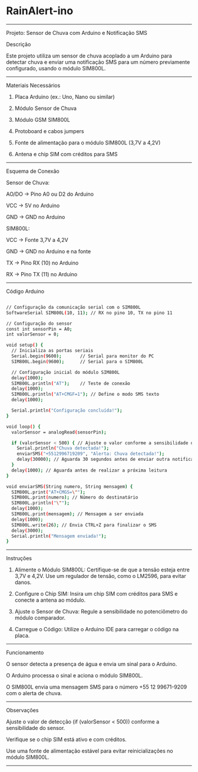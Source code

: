 # RainAlert-ino


---

Projeto: Sensor de Chuva com Arduino e Notificação SMS

Descrição

Este projeto utiliza um sensor de chuva acoplado a um Arduino para detectar chuva e enviar uma notificação SMS para um número previamente configurado, usando o módulo SIM800L.


---

Materiais Necessários

1. Placa Arduino (ex.: Uno, Nano ou similar)


2. Módulo Sensor de Chuva


3. Módulo GSM SIM800L


4. Protoboard e cabos jumpers


5. Fonte de alimentação para o módulo SIM800L (3,7V a 4,2V)


6. Antena e chip SIM com créditos para SMS




---

Esquema de Conexão

Sensor de Chuva:

AO/DO → Pino A0 ou D2 do Arduino

VCC → 5V no Arduino

GND → GND no Arduino


SIM800L:

VCC → Fonte 3,7V a 4,2V

GND → GND no Arduino e na fonte

TX → Pino RX (10) no Arduino

RX → Pino TX (11) no Arduino




---

Código Arduino

```bash #include <SoftwareSerial.h>

// Configuração da comunicação serial com o SIM800L
SoftwareSerial SIM800L(10, 11); // RX no pino 10, TX no pino 11

// Configuração do sensor
const int sensorPin = A0;
int valorSensor = 0;

void setup() {
  // Inicializa as portas seriais
  Serial.begin(9600);       // Serial para monitor do PC
  SIM800L.begin(9600);      // Serial para o SIM800L

  // Configuração inicial do módulo SIM800L
  delay(1000);
  SIM800L.println("AT");    // Teste de conexão
  delay(1000);
  SIM800L.println("AT+CMGF=1"); // Define o modo SMS texto
  delay(1000);

  Serial.println("Configuração concluída!");
}

void loop() {
  valorSensor = analogRead(sensorPin);

  if (valorSensor < 500) { // Ajuste o valor conforme a sensibilidade desejada
    Serial.println("Chuva detectada!");
    enviarSMS("+5512996719209", "Alerta: Chuva detectada!");
    delay(30000); // Aguarda 30 segundos antes de enviar outra notificação
  }
  delay(1000); // Aguarda antes de realizar a próxima leitura
}

void enviarSMS(String numero, String mensagem) {
  SIM800L.print("AT+CMGS=\"");
  SIM800L.print(numero); // Número do destinatário
  SIM800L.println("\"");
  delay(1000);
  SIM800L.print(mensagem); // Mensagem a ser enviada
  delay(1000);
  SIM800L.write(26); // Envia CTRL+Z para finalizar o SMS
  delay(3000);
  Serial.println("Mensagem enviada!");
}
```

---

Instruções

1. Alimente o Módulo SIM800L: Certifique-se de que a tensão esteja entre 3,7V e 4,2V. Use um regulador de tensão, como o LM2596, para evitar danos.


2. Configure o Chip SIM: Insira um chip SIM com créditos para SMS e conecte a antena ao módulo.


3. Ajuste o Sensor de Chuva: Regule a sensibilidade no potenciômetro do módulo comparador.


4. Carregue o Código: Utilize o Arduino IDE para carregar o código na placa.




---

Funcionamento

O sensor detecta a presença de água e envia um sinal para o Arduino.

O Arduino processa o sinal e aciona o módulo SIM800L.

O SIM800L envia uma mensagem SMS para o número +55 12 99671-9209 com o alerta de chuva.



---

Observações

Ajuste o valor de detecção (if (valorSensor < 500)) conforme a sensibilidade do sensor.

Verifique se o chip SIM está ativo e com créditos.

Use uma fonte de alimentação estável para evitar reinicializações no módulo SIM800L.



---
